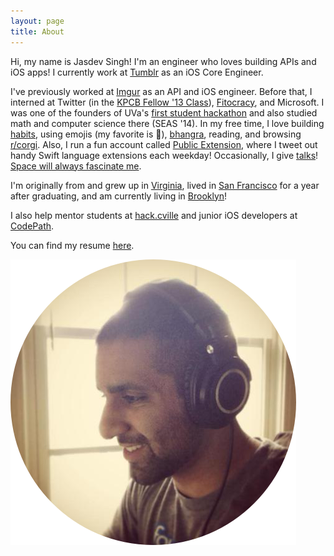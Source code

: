 ```yaml
---
layout: page
title: About
---
```


Hi, my name is Jasdev Singh! I'm an engineer who loves building APIs and iOS apps! I currently work at [Tumblr](https://www.tumblr.com) as an iOS Core Engineer.

I've previously worked at [Imgur](http://imgur.com) as an API and iOS engineer. Before that, I interned at Twitter (in the [KPCB Fellow '13 Class](http://kpcbfellows.com)), [Fitocracy](https://www.fitocracy.com), and Microsoft. I was one of the founders of UVa's [first student hackathon](http://hackuva.io) and also studied math and computer science there (SEAS '14). In my free time, I love building [habits](https://www.coach.me/users/3140daf3d432d7f0065b), using emojis (my favorite is 🚀), [bhangra](https://youtu.be/vXgF-Ezg78c?t=15s), reading, and browsing [r/corgi](http://imgur.com/r/corgi/top). Also, I run a fun account called [Public Extension](https://twitter.com/publicextension), where I tweet out handy Swift language extensions each weekday! Occasionally, I give [talks](https://github.com/Jasdev/talks)! [Space will always fascinate me](https://twitter.com/jasdev/status/428517906813423616).

I'm originally from and grew up in [Virginia](http://en.wikipedia.org/wiki/Fairfax_Station,_Virginia), lived in [San Francisco](http://en.wikipedia.org/wiki/San_Francisco) for a year after graduating, and am currently living in [Brooklyn](https://en.wikipedia.org/wiki/Brooklyn)!

I also help mentor students at [hack.cville](http://hackcville.com) and junior iOS developers at [CodePath](http://www.codepath.com).

You can find my resume [here](/public/resume.pdf).

![](/public/images/about-pic.png)
